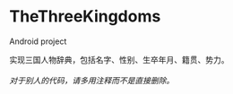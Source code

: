 # TheThreeKingdoms
Android project

实现三国人物辞典，包括名字、性别、生卒年月、籍贯、势力。
<br/>
<br/>
*对于别人的代码，请多用注释而不是直接删除。*
